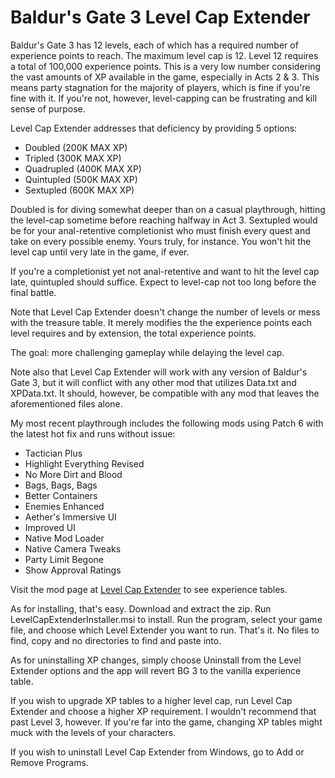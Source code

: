 # Baldur's Gate 3 Level Cap Extender
Baldur's Gate 3 has 12 levels, each of which has a required number of experience points to reach. The maximum level cap is 12. Level 12 requires a total of 100,000 experience points. This is a very low number considering the vast amounts of XP available in the game, especially in Acts 2 & 3. This means party stagnation for the majority of players, which is fine if you're fine with it. If you're not, however, level-capping can be frustrating and kill sense of purpose.

Level Cap Extender addresses that deficiency by providing 5 options:

- Doubled (200K MAX XP)
- Tripled (300K MAX XP)
- Quadrupled (400K MAX XP)
- Quintupled (500K MAX XP)
- Sextupled (600K MAX XP)

Doubled is for diving somewhat deeper than on a casual playthrough, hitting the level-cap sometime before reaching halfway in Act 3. Sextupled would be for your anal-retentive completionist who must finish every quest and take on every possible enemy. Yours truly, for instance. You won't hit the level cap until very late in the game, if ever.

If you're a completionist yet not anal-retentive and want to hit the level cap late, quintupled should suffice. Expect to level-cap not too long before the final battle.

Note that Level Cap Extender doesn't change the number of levels or mess with the treasure table. It merely modifies the the experience points each level requires and by extension, the total experience points.

The goal: more challenging gameplay while delaying the level cap.

Note also that Level Cap Extender will work with any version of Baldur's Gate 3, but it will conflict with any other mod that utilizes Data.txt and XPData.txt. It should, however, be compatible with any mod that leaves the aforementioned files alone.

My most recent playthrough includes the following mods using Patch 6 with the latest hot fix and runs without issue:

- Tactician Plus
- Highlight Everything Revised
- No More Dirt and Blood
- Bags, Bags, Bags
- Better Containers
- Enemies Enhanced
- Aether's Immersive UI
- Improved UI
- Native Mod Loader
- Native Camera Tweaks
- Party Limit Begone
- Show Approval Ratings

Visit the mod page at [Level Cap Extender](https://playbaldursgate3.com/Mods/Level-Cap-Extender) to see experience tables.

As for installing, that's easy. Download and extract the zip. Run LevelCapExtenderInstaller.msi to install. Run the program, select your game file, and choose which Level Extender you want to run. That's it. No files to find, copy and no directories to find and paste into.

As for uninstalling XP changes, simply choose Uninstall from the Level Extender options and the app will revert BG 3 to the vanilla experience table.

If you wish to upgrade XP tables to a higher level cap, run Level Cap Extender and choose a higher XP requirement. I wouldn't recommend that past Level 3, however. If you're far into the game, changing XP tables might muck with the levels of your characters.

If you wish to uninstall Level Cap Extender from Windows, go to Add or Remove Programs.

